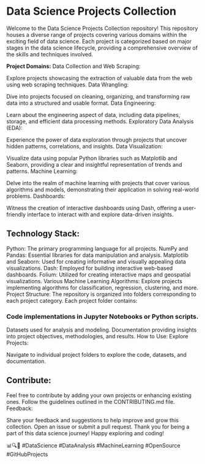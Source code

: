 
# **Data Science Projects Collection**
Welcome to the Data Science Projects Collection repository! This repository houses a diverse range of projects covering various domains within the exciting field of data science. Each project is categorized based on major stages in the data science lifecycle, providing a comprehensive overview of the skills and techniques involved.

**Project Domains:**
Data Collection and Web Scraping:

Explore projects showcasing the extraction of valuable data from the web using web scraping techniques.
Data Wrangling:

Dive into projects focused on cleaning, organizing, and transforming raw data into a structured and usable format.
Data Engineering:

Learn about the engineering aspect of data, including data pipelines, storage, and efficient data processing methods.
Exploratory Data Analysis (EDA):

Experience the power of data exploration through projects that uncover hidden patterns, correlations, and insights.
Data Visualization:

Visualize data using popular Python libraries such as Matplotlib and Seaborn, providing a clear and insightful representation of trends and patterns.
Machine Learning:

Delve into the realm of machine learning with projects that cover various algorithms and models, demonstrating their application in solving real-world problems.
Dashboards:

Witness the creation of interactive dashboards using Dash, offering a user-friendly interface to interact with and explore data-driven insights.
## Technology Stack:
Python: The primary programming language for all projects.
NumPy and Pandas: Essential libraries for data manipulation and analysis.
Matplotlib and Seaborn: Used for creating informative and visually appealing data visualizations.
Dash: Employed for building interactive web-based dashboards.
Folium: Utilized for creating interactive maps and geospatial visualizations.
Various Machine Learning Algorithms: Explore projects implementing algorithms for classification, regression, clustering, and more.
Project Structure:
The repository is organized into folders corresponding to each project category. Each project folder contains:

### Code implementations in Jupyter Notebooks or Python scripts.
Datasets used for analysis and modeling.
Documentation providing insights into project objectives, methodologies, and results.
How to Use:
Explore Projects:

Navigate to individual project folders to explore the code, datasets, and documentation.
## Contribute:

Feel free to contribute by adding your own projects or enhancing existing ones. Follow the guidelines outlined in the CONTRIBUTING.md file.
Feedback:

Share your feedback and suggestions to help improve and grow this collection. Open an issue or submit a pull request.
Thank you for being a part of this data science journey! Happy exploring and coding!

📊🔍🤖 #DataScience #DataAnalysis #MachineLearning #OpenSource #GitHubProjects





